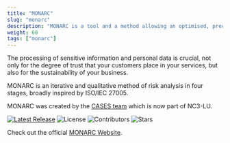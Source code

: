 ```yaml
---
title: "MONARC"
slug: "monarc"
description: "MONARC is a tool and a method allowing an optimised, precise and repeatable risk assessment."
weight: 60
tags: ["monarc"]
---
```


The processing of sensitive information and personal data is crucial,
not only for the degree of trust that your customers place in your
services, but also for the sustainability of your business.

MONARC is an iterative and qualitative method of risk analysis in four stages,
broadly inspired by ISO/IEC 27005.

MONARC was created by the [CASES team](https://www.cases.lu) which is now part of NC3-LU.


[![Latest Release](https://img.shields.io/github/release/monarc-project/MonarcAppFO.svg?style=flat-square)](https://github.com/monarc-project/MonarcAppFO/releases/latest)
![License](https://img.shields.io/github/license/monarc-project/MonarcAppFO.svg?style=flat-square)
![Contributors](https://img.shields.io/github/contributors/monarc-project/MonarcAppFO.svg?style=flat-square)
![Stars](https://img.shields.io/github/stars/monarc-project/MonarcAppFO.svg?style=flat-square)


Check out the official [MONARC Website](https://www.monarc.lu).

